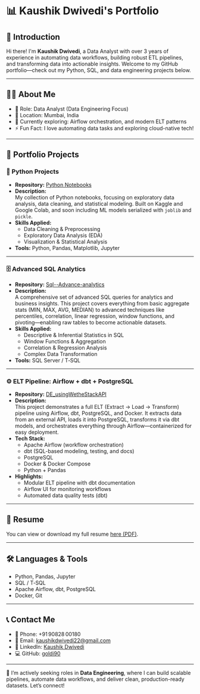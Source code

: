 # 📊 Kaushik Dwivedi's Portfolio

## 👋 Introduction

Hi there! I'm **Kaushik Dwivedi**, a Data Analyst with over 3 years of experience in automating data workflows, building robust ETL pipelines, and transforming data into actionable insights. Welcome to my GitHub portfolio—check out my Python, SQL, and data engineering projects below.

---

## 🙋‍♂️ About Me

- 💼 Role: Data Analyst (Data Engineering Focus)  
- 📍 Location: Mumbai, India  
- 🌱 Currently exploring: Airflow orchestration, and modern ELT patterns  
- ⚡ Fun Fact: I love automating data tasks and exploring cloud-native tech!

---

## 📁 Portfolio Projects

### 🐍 Python Projects

- **Repository:** [Python Notebooks](https://github.com/goldi90/Data/tree/master/Python%20Notebook)  
- **Description:**  
  My collection of Python notebooks, focusing on exploratory data analysis, data cleaning, and statistical modeling. Built on Kaggle and Google Colab, and soon including ML models serialized with `joblib` and `pickle`.  
- **Skills Applied:**  
  - Data Cleaning & Preprocessing  
  - Exploratory Data Analysis (EDA)  
  - Visualization & Statistical Analysis  
- **Tools:** Python, Pandas, Matplotlib, Jupyter

---

### 🗄️ Advanced SQL Analytics

- **Repository:** [Sql--Advance-analytics](https://github.com/goldi90/Sql--Advance-analytics)  
- **Description:**  
  A comprehensive set of advanced SQL queries for analytics and business insights. This project covers everything from basic aggregate stats (MIN, MAX, AVG, MEDIAN) to advanced techniques like percentiles, correlation, linear regression, window functions, and pivoting—enabling raw tables to become actionable datasets.  
- **Skills Applied:**  
  - Descriptive & Inferential Statistics in SQL  
  - Window Functions & Aggregation  
  - Correlation & Regression Analysis  
  - Complex Data Transformation  
- **Tools:** SQL Server / T‑SQL

---

### ⚙️ ELT Pipeline: Airflow + dbt + PostgreSQL

- **Repository:** [DE_usingWetheStackAPI](https://github.com/goldi90/DE_usingWetheStackAPI)  
- **Description:**  
  This project demonstrates a full ELT (Extract → Load → Transform) pipeline using Airflow, dbt, PostgreSQL, and Docker. It extracts data from an external API, loads it into PostgreSQL, transforms it via dbt models, and orchestrates everything through Airflow—containerized for easy deployment.  
- **Tech Stack:**  
  - Apache Airflow (workflow orchestration)  
  - dbt (SQL-based modeling, testing, and docs)  
  - PostgreSQL  
  - Docker & Docker Compose  
  - Python + Pandas  
- **Highlights:**  
  - Modular ELT pipeline with dbt documentation  
  - Airflow UI for monitoring workflows  
  - Automated data quality tests (dbt)

---

## 📝 Resume

You can view or download my full resume [here (PDF)](https://github.com/goldi90/goldi90/blob/main/Kaushik%20Dwivedi-DE.pdf).

---

## 🛠️ Languages & Tools

- Python, Pandas, Jupyter  
- SQL / T‑SQL  
- Apache Airflow, dbt, PostgreSQL  
- Docker, Git

---

## 📞 Contact Me

- 📱 Phone: +91 90828 00180  
- 📧 Email: [kaushikdwivedi22@gmail.com](mailto:kaushikdwivedi22@gmail.com)  
- 💼 LinkedIn: [Kaushik Dwivedi](https://www.linkedin.com/in/kaushikdwivedi/)  
- 💻 GitHub: [goldi90](https://github.com/goldi90)

---

🚀 I’m actively seeking roles in **Data Engineering**, where I can build scalable pipelines, automate data workflows, and deliver clean, production-ready datasets. Let’s connect!
